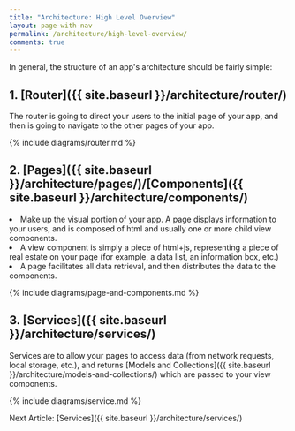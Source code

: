 ```yaml
---
title: "Architecture: High Level Overview"
layout: page-with-nav
permalink: /architecture/high-level-overview/
comments: true
---
```


In general, the structure of an app's architecture should be fairly simple:

## 1. [Router]({{ site.baseurl }}/architecture/router/)

The router is going to direct your users to the initial page of your app, and
then is going to navigate to the other pages of your app.

{% include diagrams/router.md %}


## 2. [Pages]({{ site.baseurl }}/architecture/pages/)/[Components]({{ site.baseurl }}/architecture/components/)

<li>Make up the visual portion of your app. A page displays information to your 
users, and is composed of html and usually one or more child view components.</li> 

<li>A view component is simply a piece of html+js, representing a piece of real 
estate on your page (for example, a data list, an information box, etc.)</li>

<li>A page facilitates all data retrieval, and then distributes the data to the 
components.</li>

{% include diagrams/page-and-components.md %}


## 3. [Services]({{ site.baseurl }}/architecture/services/)

Services are to allow your pages to access data (from network requests, local 
storage, etc.), and returns [Models and Collections]({{ site.baseurl }}/architecture/models-and-collections/) 
which are passed to your view components. 

{% include diagrams/service.md %}

Next Article: [Services]({{ site.baseurl }}/architecture/services/)